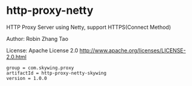 # http-proxy-netty
HTTP Proxy Server using Netty, support HTTPS(Connect Method)

Author: Robin Zhang Tao

License: Apache License 2.0 http://www.apache.org/licenses/LICENSE-2.0.html

```
group = com.skywing.proxy
artifactId = http-proxy-netty-skywing
version = 1.0.0
```

